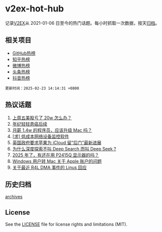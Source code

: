 # v2ex-hot-hub

 记录[V2EX](https://www.v2ex.com/)从 2021-01-06 日至今的热门话题。每小时抓取一次数据，按天[归档](archives)。
 
 ## 相关项目

- [GitHub热榜](https://github.com/lonnyzhang423/github-hot-hub)
- [知乎热榜](https://github.com/lonnyzhang423/zhihu-hot-hub)
- [微博热榜](https://github.com/lonnyzhang423/weibo-hot-hub)
- [头条热榜](https://github.com/lonnyzhang423/toutiao-hot-hub)
- [抖音热榜](https://github.com/lonnyzhang423/douyin-hot-hub)


 `更新时间：2025-02-23 14:14:31 +0800`

## 热议话题

1. [上周五美股亏了 20w 怎么办？](https://www.v2ex.com/t/1113510)
1. [年纪轻轻患癌后续](https://www.v2ex.com/t/1113521)
1. [月薪 1.4w 的程序员，应该升级 Mac 吗？](https://www.v2ex.com/t/1113570)
1. [[求] 低成本网络设备监控软件](https://www.v2ex.com/t/1113511)
1. [英国政府要求苹果为 iCloud 留“后门”最新进展](https://www.v2ex.com/t/1113515)
1. [为什么深度探索不叫 Deep Search 而叫 Deep Seek ?](https://www.v2ex.com/t/1113488)
1. [2025 年了，有还在用 P2415Q 显示器的吗？](https://www.v2ex.com/t/1113506)
1. [Windows 用户转 Mac 关于 Apple 账户的问题](https://www.v2ex.com/t/1113498)
1. [关于最近 R4L DMA 事件的 Linus 回应](https://www.v2ex.com/t/1113509)

## 历史归档

[archives](archives)

## License

See the [LICENSE](LICENSE) file for license rights and limitations (MIT).
